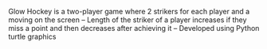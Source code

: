 Glow Hockey is a two-player game where 2 strikers for each player and a moving on the screen – Length of the striker of a player increases if they miss a point and then decreases after achieving it – Developed using Python turtle graphics
